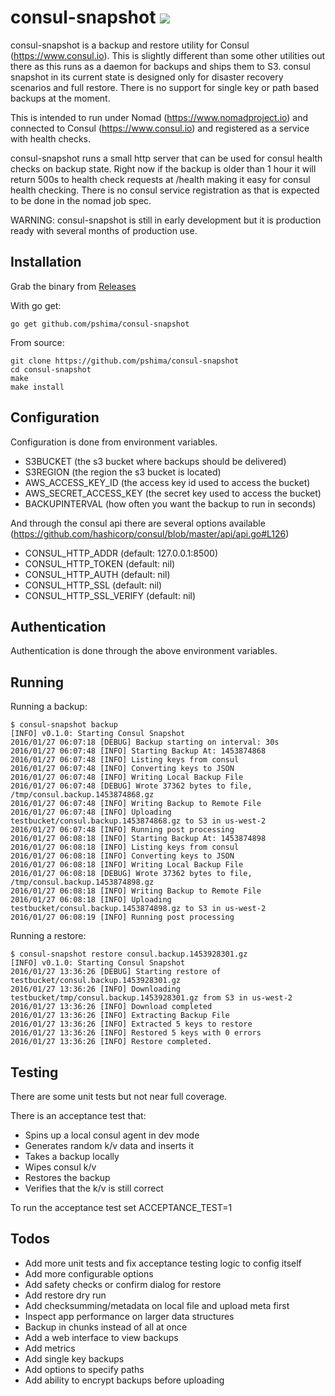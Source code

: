 # consul-snapshot [![](https://travis-ci.org/pshima/consul-snapshot.svg)](https://travis-ci.org/pshima/consul-snapshot)

consul-snapshot is a backup and restore utility for Consul (https://www.consul.io).  This is slightly different than some other utilities out there as this runs as a daemon for backups and ships them to S3.  consul snapshot in its current state is designed only for disaster recovery scenarios and full restore.  There is no support for single key or path based backups at the moment.

This is intended to run under Nomad (https://www.nomadproject.io) and connected to Consul (https://www.consul.io) and registered as a service with health checks.

consul-snapshot runs a small http server that can be used for consul health checks on backup state.  Right now if the backup is older than 1 hour it will return 500s to health check requests at /health making it easy for consul health checking.  There is no consul service registration as that is expected to be done in the nomad job spec.

WARNING: consul-snapshot is still in early development but it is production ready with several months of production use.

## Installation
Grab the binary from [Releases](https://github.com/pshima/consul-snapshot/releases)

With go get: 
```
go get github.com/pshima/consul-snapshot
```

From source: 
```
git clone https://github.com/pshima/consul-snapshot
cd consul-snapshot
make
make install
```

## Configuration
Configuration is done from environment variables.
- S3BUCKET (the s3 bucket where backups should be delivered)
- S3REGION (the region the s3 bucket is located)
- AWS_ACCESS_KEY_ID (the access key id used to access the bucket)
- AWS_SECRET_ACCESS_KEY (the secret key used to access the bucket)
- BACKUPINTERVAL (how often you want the backup to run in seconds)

And through the consul api there are several options available (https://github.com/hashicorp/consul/blob/master/api/api.go#L126)

- CONSUL_HTTP_ADDR (default: 127.0.0.1:8500)
- CONSUL_HTTP_TOKEN (default: nil)
- CONSUL_HTTP_AUTH (default: nil)
- CONSUL_HTTP_SSL (default: nil)
- CONSUL_HTTP_SSL_VERIFY (default: nil)

## Authentication
Authentication is done through the above environment variables.

## Running
Running a backup:
```
$ consul-snapshot backup
[INFO] v0.1.0: Starting Consul Snapshot
2016/01/27 06:07:18 [DEBUG] Backup starting on interval: 30s
2016/01/27 06:07:48 [INFO] Starting Backup At: 1453874868
2016/01/27 06:07:48 [INFO] Listing keys from consul
2016/01/27 06:07:48 [INFO] Converting keys to JSON
2016/01/27 06:07:48 [INFO] Writing Local Backup File
2016/01/27 06:07:48 [DEBUG] Wrote 37362 bytes to file, /tmp/consul.backup.1453874868.gz
2016/01/27 06:07:48 [INFO] Writing Backup to Remote File
2016/01/27 06:07:48 [INFO] Uploading testbucket/consul.backup.1453874868.gz to S3 in us-west-2
2016/01/27 06:07:48 [INFO] Running post processing
2016/01/27 06:08:18 [INFO] Starting Backup At: 1453874898
2016/01/27 06:08:18 [INFO] Listing keys from consul
2016/01/27 06:08:18 [INFO] Converting keys to JSON
2016/01/27 06:08:18 [INFO] Writing Local Backup File
2016/01/27 06:08:18 [DEBUG] Wrote 37362 bytes to file, /tmp/consul.backup.1453874898.gz
2016/01/27 06:08:18 [INFO] Writing Backup to Remote File
2016/01/27 06:08:18 [INFO] Uploading testbucket/consul.backup.1453874898.gz to S3 in us-west-2
2016/01/27 06:08:19 [INFO] Running post processing
```

Running a restore:
```
$ consul-snapshot restore consul.backup.1453928301.gz
[INFO] v0.1.0: Starting Consul Snapshot
2016/01/27 13:36:26 [DEBUG] Starting restore of testbucket/consul.backup.1453928301.gz
2016/01/27 13:36:26 [INFO] Downloading testbucket/tmp/consul.backup.1453928301.gz from S3 in us-west-2
2016/01/27 13:36:26 [INFO] Download completed
2016/01/27 13:36:26 [INFO] Extracting Backup File
2016/01/27 13:36:26 [INFO] Extracted 5 keys to restore
2016/01/27 13:36:26 [INFO] Restored 5 keys with 0 errors
2016/01/27 13:36:26 [INFO] Restore completed.
```

## Testing

There are some unit tests but not near full coverage.  

There is an acceptance test that:
- Spins up a local consul agent in dev mode
- Generates random k/v data and inserts it
- Takes a backup locally
- Wipes consul k/v
- Restores the backup
- Verifies that the k/v is still correct

To run the acceptance test set ACCEPTANCE_TEST=1

## Todos
- Add more unit tests and fix acceptance testing logic to config itself
- Add more configurable options
- Add safety checks or confirm dialog for restore
- Add restore dry run
- Add checksumming/metadata on local file and upload meta first
- Inspect app performance on larger data structures
- Backup in chunks instead of all at once
- Add a web interface to view backups
- Add metrics
- Add single key backups
- Add options to specify paths
- Add ability to encrypt backups before uploading

